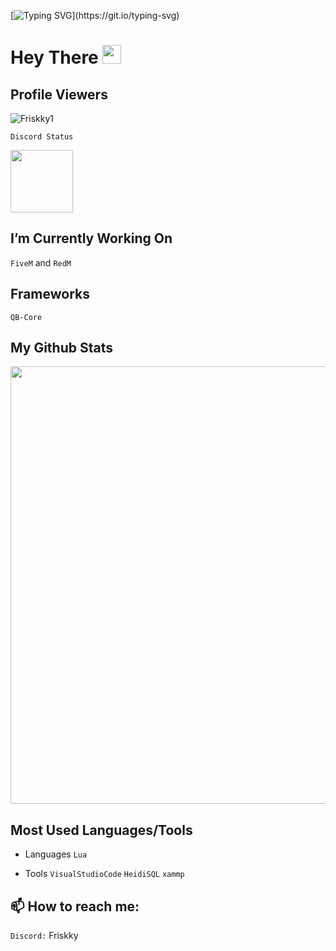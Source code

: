 [![Typing SVG](https://readme-typing-svg.demolab.com?font=Fira+Code&weight=700&pause=1000&color=A70000&width=435&lines=Welcome+To+My+Github!)](https://git.io/typing-svg)

<h1>
  Hey There
  <img src="https://media.giphy.com/media/hvRJCLFzcasrR4ia7z/giphy.gif" width="30px"/>
</h1>


## Profile Viewers
<p align="left"> <img src="https://komarev.com/ghpvc/?username=Friskky1" alt="Friskky1" /> </p>

```Discord Status```

<a href="https://discord.com/users/904390081798881294">
<img height="100px" src="https://discord.c99.nl/widget/theme-4/904390081798881294.png" />
</a>


## I’m Currently Working On
```FiveM``` and ```RedM``` 

## Frameworks
```QB-Core```

## My Github Stats
<p align="left">
 <a href=https://github.com/Friskky1><img width="700" src=https://github-readme-stats.vercel.app/api?username=Friskky1&count_private=true&show_icons=true&title_color=002b68text_color=ffffff&icon_color=002b68&hide_border=true&bg_color=000000&layout=compact&hide_title=false&hide_rank=false><a>

## Most Used Languages/Tools
-	Languages
```Lua```
	 
- Tools
```VisualStudioCode``` ```HeidiSQL``` ```xammp```

## :mailbox: How to reach me: 
```Discord:``` Friskky
